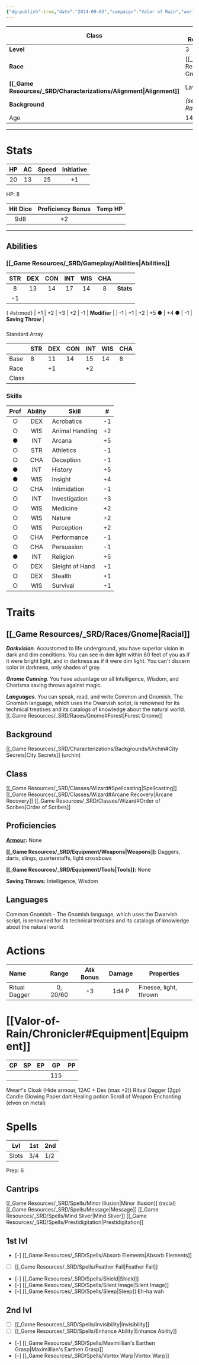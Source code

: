 ```yaml
---
{"dg-publish":true,"date":"2024-09-03","campaign":"Valor of Rain","world":"Tor","hp":"20","ac":"13","icon":"FasSquarePersonConfined","tags":["VoR","chronicles","character"],"permalink":"/valor-of-rain/chronicler-sheet/","dgPassFrontmatter":true,"created":"2024-09-03T17:58:21.274+09:30","updated":"2025-07-16T18:11:55.618+09:30"}
---
```



| **Class**         | [[_Game Resources/_SRD/Classes/Wizard\|Wizard]]                     |
| ----------------- | ------------------------------ |
| **Level**         | 3                              |
| **Race**          | [[_Game Resources/_SRD/Races/Gnome#Forest\|Forest Gnome]] |
| **[[_Game Resources/_SRD/Characterizations/Alignment\|Alignment]]** | Lawful Neutral                 |
| **Background**    | *(see: [[Valor-of-Rain/Chronicler\|Chronicler]])*        |
| Age               | 144                            |

--- 
# Stats 
| HP  | AC  | Speed | Initiative |
| :-: | :-: | :---: | :--------: |
| 20  | 13  |  25   |     +1     |
HP: 8

| Hit Dice | Proficiency Bonus | Temp HP |
| :------: | :---------------: | :-----: |
|   9d8    |        +2         |         |

--- 
## Abilities 
### [[_Game Resources/_SRD/Gameplay/Abilities\|Abilities]] 
|    STR     | DEX | CON | INT  | WIS  | CHA |                  |
| :--------: | :-: | :-: | :--: | :--: | :-: | ---------------- |
|     8      | 13  | 14  |  17  |  14  |  8  | **Stats**        |
| -1
{ #strmod}
 | +1  | +2  |  +3  |  +2  | -1  | **Modifier**     |
|     -1     | +1  | +2  | +5 ● | +4 ● | -1  | **Saving Throw** |
### 
Standard Array

|       | STR | DEX | CON | INT | WIS | CHA |
| ----- | --- | --- | --- | --- | --- | --- |
| Base  | 8   | 11  | 14  | 15  | 14  | 8   |
| Race  |     | +1  |     | +2  |     |     |
| Class |     |     |     |     |     |     | 

### Skills 
| Prof | Ability | Skill           | \#  |
| :--: | :-----: | --------------- | :-: |
|  ○   |   DEX   | Acrobatics      | -1  |
|  ○   |   WIS   | Animal Handling | +2  |
|  ●   |   INT   | Arcana          | +5  |
|  ○   |   STR   | Athletics       | -1  |
|  ○   |   CHA   | Deception       | -1  |
|  ●   |   INT   | History         | +5  |
|  ●   |   WIS   | Insight         | +4  |
|  ○   |   CHA   | Intimidation    | -1  |
|  ○   |   INT   | Investigation   | +3  |
|  ○   |   WIS   | Medicine        | +2  |
|  ○   |   WIS   | Nature          | +2  |
|  ○   |   WIS   | Perception      | +2  |
|  ○   |   CHA   | Performance     | -1  |
|  ○   |   CHA   | Persuasion      | -1  |
|  ●   |   INT   | Religion        | +5  |
|  ○   |   DEX   | Sleight of Hand | +1  |
|  ○   |   DEX   | Stealth         | +1  |
|  ○   |   WIS   | Survival        | +1  |

# Traits 
## [[_Game Resources/_SRD/Races/Gnome\|Racial]]
***Darkvision***. Accustomed to life underground, you have superior vision in dark and dim conditions. You can see in dim light within 60 feet of you as if it were bright light, and in darkness as if it were dim light. You can't discern color in darkness, only shades of gray.

***Gnome Cunning***. You have advantage on all Intelligence, Wisdom, and Charisma saving throws against magic.

***Languages***. You can speak, read, and write Common and Gnomish. The Gnomish language, which uses the Dwarvish script, is renowned for its technical treatises and its catalogs of knowledge about the natural world.
[[_Game Resources/_SRD/Races/Gnome#Forest\|Forest Gnome]]
## Background
[[_Game Resources/_SRD/Characterizations/Backgrounds/Urchin#City Secrets\|City Secrets]] (urchin)
## Class
[[_Game Resources/_SRD/Classes/Wizard#Spellcasting\|Spellcasting]]
[[_Game Resources/_SRD/Classes/Wizard#Arcane Recovery\|Arcane Recovery]]
[[_Game Resources/_SRD/Classes/Wizard#Order of Scribes\|Order of Scribes]]

## Proficiencies
**[Armour](Armor.md):** None

**[[_Game Resources/_SRD/Equipment/Weapons\|Weapons]]:** Daggers, darts, slings, quarterstaffs, light crossbows

**[[_Game Resources/_SRD/Equipment/Tools\|Tools]]:** None

**Saving Throws:** Intelligence, Wisdom

## Languages 
Common
Gnomish - The Gnomish language, which uses the Dwarvish script, is renowned for its technical treatises and its catalogs of knowledge about the natural world.

# Actions 
| Name          |  Range   | Atk Bonus | Damage | Properties             |
| :------------ | :------: | :-------: | :----: | ---------------------- |
| Ritual Dagger | 0, 20/60 |    +3     | 1d4 P  | Finesse, light, thrown |


# [[Valor-of-Rain/Chronicler#Equipment\|Equipment]]

| CP  | SP  | EP  | GP  | PP  |
| :-: | :-: | :-: | :-: | :-: |
|     |     |     | 115 |     |
Mwarf's Cloak (Hide armour, 12AC + Dex (max +2))
Ritual Dagger (2gp)
Candle
Glowing Paper dart
Healing potion
Scroll of Weapon Enchanting (elven on metal)

# Spells
| Lvl   | 1st | 2nd |
| ----- | --- | --- |
| Slots | 3/4 | 1/2 |
Prep: 6
## Cantrips
[[_Game Resources/_SRD/Spells/Minor Illusion\|Minor Illusion]] (racial)
[[_Game Resources/_SRD/Spells/Message\|Message]]
[[_Game Resources/_SRD/Spells/Mind Sliver\|Mind Sliver]]
[[_Game Resources/_SRD/Spells/Prestidigitation\|Prestidigitation]]
## 1st lvl
 - [-] [[_Game Resources/_SRD/Spells/Absorb Elements\|Absorb Elements]]
 - [ ] [[_Game Resources/_SRD/Spells/Feather Fall\|Feather Fall]]
 - [-] [[_Game Resources/_SRD/Spells/Shield\|Shield]]
 - [-] [[_Game Resources/_SRD/Spells/Silent Image\|Silent Image]]
 - [-] [[_Game Resources/_SRD/Spells/Sleep\|Sleep]] Eh-ha wah

## 2nd lvl
 - [ ] [[_Game Resources/_SRD/Spells/Invisibility\|Invisibility]]
 - [ ] [[_Game Resources/_SRD/Spells/Enhance Ability\|Enhance Ability]]
 - [-] [[_Game Resources/_SRD/Spells/Maximillian's Earthen Grasp\|Maximillian's Earthen Grasp]]
 - [-] [[_Game Resources/_SRD/Spells/Vortex Warp\|Vortex Warp]]  